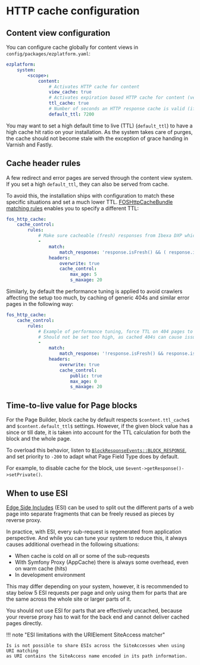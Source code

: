 # HTTP cache configuration

## Content view configuration

You can configure cache globally for content views in `config/packages/ezplatform.yaml`:

``` yaml
ezplatform:
    system:
        <scope>:
            content:
                # Activates HTTP cache for content
                view_cache: true
                # Activates expiration based HTTP cache for content (very fast)
                ttl_cache: true
                # Number of seconds an HTTP response cache is valid (if ttl_cache is true, and if no custom s-maxage is set)
                default_ttl: 7200
```

You may want to set a high default time to live (TTL) (`default_ttl`) to have a high cache hit ratio on your installation.
As the system takes care of purges, the cache should not become stale with the exception of grace handing in Varnish and Fastly.

## Cache header rules

A few redirect and error pages are served through the content view system. If you set a high `default_ttl`, they can also be served from cache.

To avoid this, the installation ships with configuration to match these specific situations and set a much lower TTL.
[FOSHttpCacheBundle matching rules](http://foshttpcachebundle.readthedocs.io/en/2.8.0/reference/configuration/headers.html) enables you to specify a different TTL:

``` yaml
fos_http_cache:
    cache_control:
        rules:
            # Make sure cacheable (fresh) responses from Ibexa DXP which are errors/redirects get lower TTL than default_ttl
            -
                match:
                    match_response: 'response.isFresh() && ( response.isServerError() || response.isClientError() || response.isRedirect() )'
                headers:
                    overwrite: true
                    cache_control:
                        max_age: 5
                        s_maxage: 20
```

Similarly, by default the performance tuning is applied to avoid crawlers affecting the setup too much, by caching of generic 404s and similar error pages in the following way:

``` yaml
fos_http_cache:
    cache_control:
        rules:
            # Example of performance tuning, force TTL on 404 pages to avoid crawlers, etc., taking too much load
            # Should not be set too high, as cached 404s can cause issues for future routes, URL aliases, wildcards, etc.
            -
                match:
                    match_response: '!response.isFresh() && response.isNotFound()'
                headers:
                    overwrite: true
                    cache_control:
                        public: true
                        max_age: 0
                        s_maxage: 20
```

## Time-to-live value for Page blocks

For the Page Builder, block cache by default respects `$content.ttl_cache$` and `$content.default_ttl$` settings.
However, if the given block value has a since or till date, 
it is taken into account for the TTL calculation for both the block and the whole page.

To overload this behavior, listen to [`BlockResponseEvents::BLOCK_RESPONSE`](../repository/event_reference/page_events.md),
and set priority to `-200` to adapt what Page Field Type does by default.

For example, to disable cache for the block, use `$event->getResponse()->setPrivate()`.

## When to use ESI

[Edge Side Includes](https://symfony.com/doc/current/http_cache/esi.html) (ESI) can be used to split out the different parts of a web page into separate fragments that can be freely reused as pieces by reverse proxy.

In practice, with ESI, every sub-request is regenerated from application perspective. And while you can tune your system to reduce this, it always causes additional overhead in the following situations:

- When cache is cold on all or some of the sub-requests
- With Symfony Proxy (AppCache) there is always some overhead, even on warm cache (hits)
- In development environment

This may differ depending on your system, however, it is recommended to stay below 5 ESI 
requests per page and only using them for parts that are the same across the whole site or larger parts of it.

You should not use ESI for parts that are effectively uncached, 
because your reverse proxy has to wait for the back end and cannot deliver cached pages directly.

!!! note "ESI limitations with the URIElement SiteAccess matcher"

    Is is not possible to share ESIs across the SiteAccesses when using URI matching 
    as URI contains the SiteAccess name encoded in its path information.
